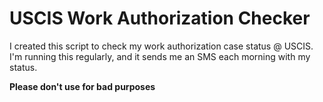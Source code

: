 # USCIS Work Authorization Checker
I created this script to check my work authorization case status @ USCIS. I'm running this regularly, and it sends me an SMS each morning with my status.


**Please don't use for bad purposes**
